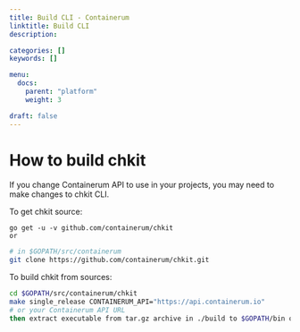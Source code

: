 ```yaml
---
title: Build CLI - Containerum
linktitle: Build CLI
description:

categories: []
keywords: []

menu:
  docs:
    parent: "platform"
    weight: 3

draft: false
---
```


# How to build chkit
If you change Containerum API to use in your projects, you may need to make changes to chkit CLI.

To get chkit source:

```
go get -u -v github.com/containerum/chkit
or
```

```bash
# in $GOPATH/src/containerum
git clone https://github.com/containerum/chkit.git
```

To build chkit from sources:

``` bash
cd $GOPATH/src/containerum/chkit
make single_release CONTAINERUM_API="https://api.containerum.io"  
# or your Containerum API URL
then extract executable from tar.gz archive in ./build to $GOPATH/bin or another $PATH dir
```
